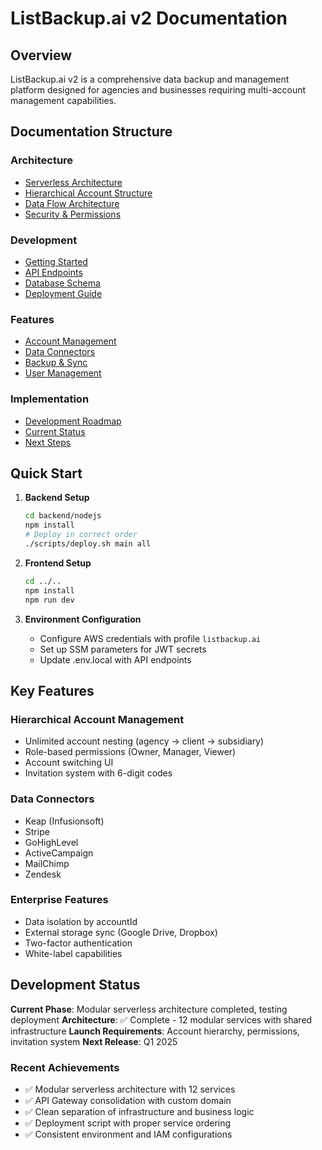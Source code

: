 # ListBackup.ai v2 Documentation

## Overview
ListBackup.ai v2 is a comprehensive data backup and management platform designed for agencies and businesses requiring multi-account management capabilities.

## Documentation Structure

### Architecture
- [Serverless Architecture](./architecture/serverless-architecture.md)
- [Hierarchical Account Structure](./architecture/hierarchical-accounts.md)
- [Data Flow Architecture](./architecture/data-flow.md)
- [Security & Permissions](./architecture/security.md)

### Development
- [Getting Started](./development/getting-started.md)
- [API Endpoints](./development/api-endpoints.md)
- [Database Schema](./development/database-schema.md)
- [Deployment Guide](./development/deployment.md)

### Features
- [Account Management](./features/account-management.md)
- [Data Connectors](./features/data-connectors.md)
- [Backup & Sync](./features/backup-sync.md)
- [User Management](./features/user-management.md)

### Implementation
- [Development Roadmap](./implementation/roadmap.md)
- [Current Status](./implementation/status.md)
- [Next Steps](./implementation/next-steps.md)

## Quick Start

1. **Backend Setup**
   ```bash
   cd backend/nodejs
   npm install
   # Deploy in correct order
   ./scripts/deploy.sh main all
   ```

2. **Frontend Setup**
   ```bash
   cd ../..
   npm install
   npm run dev
   ```

3. **Environment Configuration**
   - Configure AWS credentials with profile `listbackup.ai`
   - Set up SSM parameters for JWT secrets
   - Update .env.local with API endpoints

## Key Features

### Hierarchical Account Management
- Unlimited account nesting (agency → client → subsidiary)
- Role-based permissions (Owner, Manager, Viewer)
- Account switching UI
- Invitation system with 6-digit codes

### Data Connectors
- Keap (Infusionsoft)
- Stripe
- GoHighLevel
- ActiveCampaign
- MailChimp
- Zendesk

### Enterprise Features
- Data isolation by accountId
- External storage sync (Google Drive, Dropbox)
- Two-factor authentication
- White-label capabilities

## Development Status

**Current Phase**: Modular serverless architecture completed, testing deployment
**Architecture**: ✅ Complete - 12 modular services with shared infrastructure
**Launch Requirements**: Account hierarchy, permissions, invitation system
**Next Release**: Q1 2025

### Recent Achievements
- ✅ Modular serverless architecture with 12 services
- ✅ API Gateway consolidation with custom domain
- ✅ Clean separation of infrastructure and business logic
- ✅ Deployment script with proper service ordering
- ✅ Consistent environment and IAM configurations